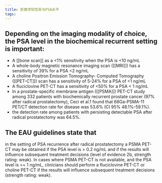 ```yaml
---
title: 影像学阳性率与PSA水平
tags:
---
```


## Depending on the imaging modality of choice, the PSA level in the biochemical recurrent setting is important:
* A [[bone scan]] as a <1% sensitivity when the PSA is <10 ng/mL
* A whole-body magnetic resonance imaging scan ([[MRI]]) has a sensitivity of 39% for a PSA <2 ng/mL
* A choline Positron Emission Tomography- Computed Tomography ([[PET-CT]]) scan has a sensitivity of 5-24%  for a PSA of <1 ng/mL
* A fluciclovine PET-CT has a sensitivity of <50% for a PSA < 1 ng/mL
* In a prostate-specific membrane antigen ([[PSMA]]) PET-CT study among 332 patients with biochemically recurrent prostate cancer (97% after radical prostatectomy), Ceci et al.1 found that 68Ga-PSMA-11 PET/CT detection rate for disease was 53.6% (CI 95% 48.1%-59.1%).
* the detection rate among patients with persisting detectable PSA after radical prostatectomy was 64.5%.
## The EAU guidelines state that

in the setting of PSA recurrence after radical prostatectomy a PSMA PET-CT may be obtained if the PSA level is > 0.2 ng/mL and if the results will influence subsequent treatment decisions (level of evidence 2b, strength rating: weak).
In cases where PSMA PET-CT is not available, and the PSA level is >= 1 ng/mL, clinicians should perform a fluciclovine PET-CT or choline PET-CT if the results will influence subsequent treatment decisions (strength rating: weak).
